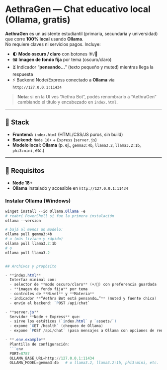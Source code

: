 # AethraGen — Chat educativo local (Ollama, gratis)

**AethraGen** es un asistente estudiantil (primaria, secundaria y universidad) que corre **100% local** usando **Ollama**.  
No requiere claves ni servicios pagos. Incluye:

- 🌓 **Modo oscuro / claro** con botones ☀️/🌙
- 🖼️ **Imagen de fondo fija** por tema (oscuro/claro)
- ⏳ Indicador “**pensando…**” (texto pequeño y muted) mientras llega la respuesta
- ⚡ Backend Node/Express conectado a **Ollama** vía `http://127.0.0.1:11434`

> **Nota**: si en la UI ves “Aethra Bot”, podés renombrarlo a “AethraGen” cambiando el título y encabezado en `index.html`.

---

## 🧰 Stack
- **Frontend:** `index.html` (HTML/CSS/JS puros, sin build)
- **Backend:** `Node 18+` + `Express` (`server.js`)
- **Modelo local:** **Ollama** (p. ej., `gemma3:4b`, `llama3.2`, `llama3.2:1b`, `phi3:mini`, etc.)

---

## 🚀 Requisitos
- **Node 18+**
- **Ollama** instalado y accesible en `http://127.0.0.1:11434`

### Instalar Ollama (Windows)
```powershell
winget install --id Ollama.Ollama -e
# reabrí PowerShell si fue la primera instalación
ollama --version

# bajá al menos un modelo:
ollama pull gemma3:4b
# o (más liviano y rápido)
ollama pull llama3.2:1b
# o
ollama pull llama3.2


## Archivos y propósito

- **index.html**  
  Interfaz minimal con:
  - selector de **modo oscuro/claro** (☀️/🌙) con preferencia guardada  
  - **imagen de fondo fija** por tema  
  - controles de **Nivel** y **Materia**  
  - indicador **“Aethra Bot está pensando…”** (muted y fuente chica)  
  - envío al backend: `POST /api/chat`

- **server.js**  
  Servidor **Node + Express** que:
  - sirve los estáticos (`index.html` y `assets/`)  
  - expone `GET /health` (chequeo de Ollama)  
  - expone `POST /api/chat` (pasa mensajes a Ollama con opciones de rendimiento)  

- **.env.example**  
  Plantilla de configuración:
  ```env
  PORT=8787
  OLLAMA_BASE_URL=http://127.0.0.1:11434
  OLLAMA_MODEL=gemma3:4b   # o llama3.2, llama3.2:1b, phi3:mini, etc.